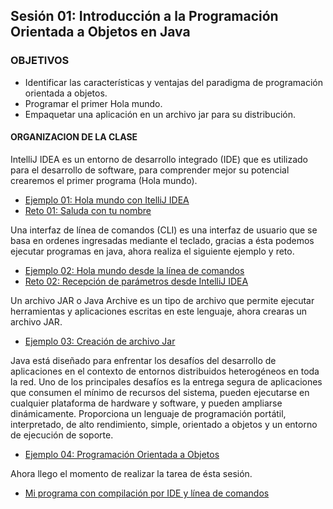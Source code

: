 
## Sesión 01: Introducción a la Programación Orientada a Objetos en Java

### OBJETIVOS 

- Identificar las características y ventajas del paradigma de programación orientada a objetos.
- Programar el primer Hola mundo.
- Empaquetar una aplicación en un archivo jar para su distribución.

#### ORGANIZACION DE LA CLASE 

IntelliJ IDEA es un entorno de desarrollo integrado (IDE) que es utilizado para el desarrollo de software, para comprender mejor su potencial crearemos el primer programa (Hola mundo).

- [Ejemplo 01: Hola mundo con ItelliJ IDEA](Ejemplo-01)
- [Reto 01: Saluda con tu nombre](Reto-01)

Una interfaz de línea de comandos (CLI) es una interfaz de usuario que se basa en ordenes ingresadas mediante el teclado, gracias a ésta podemos ejecutar programas en java, ahora realiza el siguiente ejemplo y reto.

- [Ejemplo 02: Hola mundo desde la línea de comandos](Ejemplo-02)
- [Reto 02: Recepción de parámetros desde IntelliJ IDEA](Reto-02)

Un archivo JAR o Java Archive es un tipo de archivo que permite ejecutar  herramientas y aplicaciones escritas en este lenguaje, ahora crearas un archivo JAR.

- [Ejemplo 03: Creación de archivo Jar](Ejemplo-03)

Java está diseñado para enfrentar los desafíos del desarrollo de aplicaciones en el contexto de entornos distribuidos heterogéneos en toda la red. Uno de los principales desafíos es la entrega segura de aplicaciones que consumen el mínimo de recursos del sistema, pueden ejecutarse en cualquier plataforma de hardware y software, y pueden ampliarse dinámicamente. Proporciona un lenguaje de programación portátil, interpretado, de alto rendimiento, simple, orientado a objetos y un entorno de ejecución de soporte.

- [Ejemplo 04: Programación Orientada a Objetos](Ejemplo-04)

Ahora llego el momento de realizar la tarea de ésta sesión.

- [Mi programa con compilación por IDE y línea de comandos](./tarea)
